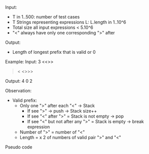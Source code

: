 Input:
- T in 1..500: number of test cases
- T Strings representing expressions L: L.length in 1..10^6
- Total size all input expressions < 5.10^6
- "<" always have only one corresponding ">" after

Output:
- Length of longest prefix that is valid or 0

Example:
Input:
3
<<>>
><
<>>>

Output:
4
0
2

Observation:
- Valid prefix:
    - Only one ">" after each "<"
    -> Stack
        - If see ">" -> push -> Stack size++
        - If see "<" after ">" = Stack is not empty -> pop
        - If see "<" but not after any ">" = Stack is empty -> break expression
    - Number of ">" = number of "<"
    - Length = x 2 of numbers of valid pair ">" and "<"

Pseudo code
